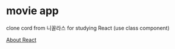 # movie app 

clone cord from 니꼴라스 for studying React (use class component)

[About React]('./ReactJS.md')